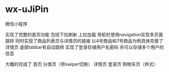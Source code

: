 # wx-uJiPin
微信小程序

实现了完整的首页功能  包括下拉刷新  上拉加载
导航栏使用navigation实现多页面跳转
同时实现了商品列表页与详情页的链接
以4号商品和7号商品为例具体完善了详情页
底部tabbar有自动跳转
实现了登录存储用户名密码  并可以存储多个用户的信息

大概的完成了  首页  分类页（带swiper切换） 详情页 登录页  购物车页（样式）
